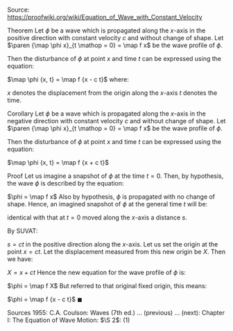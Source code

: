 # 

Source: https://proofwiki.org/wiki/Equation_of_Wave_with_Constant_Velocity



Theorem
Let $\phi$ be a wave which is propagated along the $x$-axis in the positive direction with constant velocity $c$ and without change of shape.
Let $\paren {\map \phi x}_{t \mathop = 0} = \map f x$ be the wave profile of $\phi$.

Then the disturbance of $\phi$ at point $x$ and time $t$ can be expressed using the equation:

$\map \phi {x, t} = \map f {x - c t}$
where:

$x$ denotes the displacement from the origin along the $x$-axis
$t$ denotes the time.


Corollary
Let $\phi$ be a wave which is propagated along the $x$-axis in the negative direction with constant velocity $c$ and without change of shape.
Let $\paren {\map \phi x}_{t \mathop = 0} = \map f x$ be the wave profile of $\phi$.

Then the disturbance of $\phi$ at point $x$ and time $t$ can be expressed using the equation:

$\map \phi {x, t} = \map f {x + c t}$


Proof
Let us imagine a snapshot of $\phi$ at the time $t = 0$.
Then, by hypothesis, the wave $\phi$ is described by the equation:

$\phi = \map f x$
Also by hypothesis, $\phi$ is propagated with no change of shape.
Hence, an imagined snapshot of $\phi$ at the general time $t$ will be:

identical with that at $t = 0$
moved along the $x$-axis a distance $s$.

By SUVAT:

$s = c t$
in the positive direction along the $x$-axis.
Let us set the origin at the point $x = c t$.
Let the displacement measured from this new origin be $X$.
Then we have:

$X = x + c t$
Hence the new equation for the wave profile of $\phi$ is:

$\phi = \map f X$
But referred to that original fixed origin, this means:

$\phi = \map f {x - c t}$
$\blacksquare$


Sources
1955: C.A. Coulson: Waves (7th ed.) ... (previous) ... (next): Chapter $\text {I}$: The Equation of Wave Motion: $\S 2$: $(1)$




